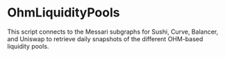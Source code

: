 # OhmLiquidityPools
This script connects to the Messari subgraphs for Sushi, Curve, Balancer, and Uniswap to retrieve daily snapshots of the different OHM-based liquidity pools.
